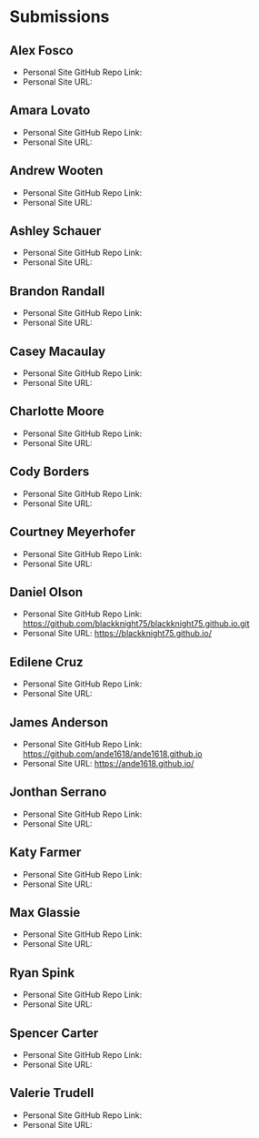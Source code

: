 # Submissions

## Alex Fosco

* Personal Site GitHub Repo Link:
* Personal Site URL:

## Amara Lovato

* Personal Site GitHub Repo Link:
* Personal Site URL:

## Andrew Wooten

* Personal Site GitHub Repo Link:
* Personal Site URL:

## Ashley Schauer

* Personal Site GitHub Repo Link:
* Personal Site URL:

## Brandon Randall

* Personal Site GitHub Repo Link:
* Personal Site URL:

## Casey Macaulay

* Personal Site GitHub Repo Link:
* Personal Site URL:

## Charlotte Moore

* Personal Site GitHub Repo Link:
* Personal Site URL:

## Cody Borders

* Personal Site GitHub Repo Link:
* Personal Site URL:

## Courtney Meyerhofer

* Personal Site GitHub Repo Link:
* Personal Site URL:

## Daniel Olson

* Personal Site GitHub Repo Link: https://github.com/blackknight75/blackknight75.github.io.git
* Personal Site URL: https://blackknight75.github.io/

## Edilene Cruz

* Personal Site GitHub Repo Link:
* Personal Site URL:

## James Anderson

* Personal Site GitHub Repo Link: https://github.com/ande1618/ande1618.github.io
* Personal Site URL: https://ande1618.github.io/

## Jonthan Serrano

* Personal Site GitHub Repo Link:
* Personal Site URL:

## Katy Farmer

* Personal Site GitHub Repo Link:
* Personal Site URL:

## Max Glassie

* Personal Site GitHub Repo Link:
* Personal Site URL:

## Ryan Spink

* Personal Site GitHub Repo Link:
* Personal Site URL:

## Spencer Carter

* Personal Site GitHub Repo Link:
* Personal Site URL:

## Valerie Trudell

* Personal Site GitHub Repo Link:
* Personal Site URL:
